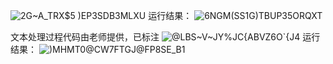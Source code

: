 ![2G~A_TRX$5 )EP3SDB3MLXU](https://user-images.githubusercontent.com/76483058/134766324-fc53316b-a6b0-42ca-a2a9-240c4f95eb73.png)
运行结果：
![6NGM(SS`1G)T`BUP35ORQXT](https://user-images.githubusercontent.com/76483058/134766436-e09fab9b-494c-4950-a583-f2b2477d5f77.png)

文本处理过程代码由老师提供，已标注
![@LBS~V~JY%JC{ABVZ6O`{J4](https://user-images.githubusercontent.com/76483058/134766337-fd37855a-9c9a-4483-8cd5-7fcb7bba5a66.png)
运行结果：
![)MHMT0@CW7FTGJ@FP8SE_B1](https://user-images.githubusercontent.com/76483058/134766454-dd7fd2ee-8b73-4df2-8f4b-aae614cf9918.png)


